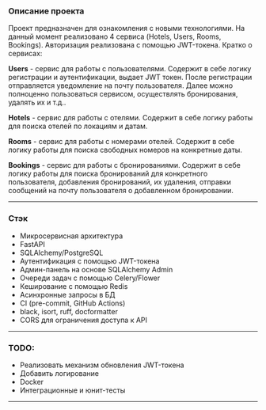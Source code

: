 ### Описание проекта

Проект предназначен для ознакомления с новыми технологиями. На данный момент реализовано 4 сервиса (Hotels, Users, Rooms, Bookings). Авторизация реализована с помощью JWT-токена.
Кратко о сервисах:

**Users** - сервис для работы с пользователями. Содержит в себе логику регистрации и аутентификации, выдает JWT токен. После регистрации отправляется уведомление на почту пользователя. Далее можно полноценно пользоваться сервисом, осуществлять бронирования, удалять их и т.д..

**Hotels** - сервис для работы с отелями. Содержит в себе логику работы для поиска отелей по локациям и датам.

**Rooms** - сервис для работы с номерами отелей. Содержит в себе логику работы для поиска свободных номеров на конкретные даты.

**Bookings** - сервис для работы с бронированиями. Содержит в себе логику работы для поиска бронирований для конкретного пользователя, добавления бронирований, их удаления, отправки сообщений на почту пользователя о добавленном бронировании.
***

### Стэк
* Микросервисная архитектура
* FastAPI
* SQLAlchemy/PostgreSQL
* Аутентификация с помощью JWT-токена
* Админ-панель на основе SQLAlchemy Admin
* Очереди задач с помощью Celery/Flower
* Кеширование с помощью Redis
* Асинхронные запросы в БД
* CI (pre-commit, GitHub Actions)
* black, isort, ruff, docformatter
* CORS для ограничения доступа к API
***

### TODO:
* Реализовать механизм обновления JWT-токена
* Добавить логирование
* Docker
* Интеграционные и юнит-тесты
***
